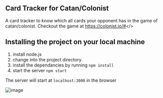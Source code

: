 ## Card Tracker for Catan/Colonist
A card tracker to know which all cards your opponent has in the game of catan/colonist.
Checkout the game at <a href="https://colonist.io/#">https://colonist.io/#</>

## Installing the project on your local machine
1. install node.js
2. change into the project directory.
3. install the dependancies by running ``` npm install ```
4. start the server ``` npm start ```

The server will start at ```localhost:3000``` in the browser

![image](https://drive.google.com/uc?export=view&id=1qT9KKkoTDgkJXlVx5fvDKU7Hb1uPrt1t)
